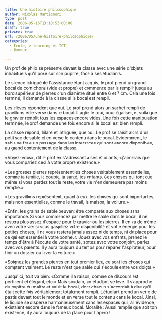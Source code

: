 ```yaml
---
title: Une histoire philosophique
author: Nicolas Martignoni
type: post
date: 2006-05-16T13:10:53+00:00
draft: true
private: true
url: /2006/05/une-histoire-philosophique/
categories:
  - École, e-learning et ICT
  - Humour

---
```

Un prof de philo se présente devant la classe avec une série d'objets inhabituels qu'il pose sur son pupitre, face à ses étudiants.

Le silence intrigué de l'assistance étant acquis, le prof prend un grand bocal de cornichons (vide et propre) et commence par le remplir jusqu'au bord supérieur de pierres d'un diamètre situé entre 6 et 7 cm. Cela une fois terminé, il demande à la classe si le bocal est rempli.

Les élèves répondent que oui. Le prof prend alors un sachet rempli de gravillons et le verse dans le bocal. Il agite le tout, pour égaliser, et voilà que le gravier remplit tous les espaces encore vides. Une fois cette manipulation terminée, le prof demande une fois encore si le bocal est bien rempli.

La classe répond, hilare et intriguée, que oui. Le prof se saisit alors d'un petit sac de sable et en verse le contenu dans le bocal. Evidemment, le sable se fraie un passage dans les interstices qui sont encore disponibles, au grand contentement de la classe.

«Voyez-vous», dit le prof en s'adressant à ses étudiants, «j'aimerais que vous compariez ceci à votre propre existence.»

«Les grosses pierres représentent les choses véritablement essentielles, comme la famille, le couple, la santé, les enfants. Ces choses qui font que même si vous perdez tout le reste, votre vie n'en demeurera pas moins remplie.»

«Les gravillons représentent, quant à eux, les choses qui sont importantes, mais non essentielles, comme le travail, la maison, la voiture.»

«Enfin, les grains de sable peuvent être comparés aux choses sans importance. Si vous commencez par mettre le sable dans le bocal, il ne restera plus assez d'espace pour le gravier ou les pierres. Il en va de même avec votre vie: si vous gaspillez votre disponibilité et votre énergie pour les petites choses, il ne vous restera jamais assez ni de temps, ni de place pour ce qui est essentiel à votre bonheur. Jouez avec vos enfants, prenez le temps d'être à l'écoute de votre santé, sortez avec votre conjoint, parlez avec vos parents. Il y aura toujours du temps pour réparer l'aspirateur, pour finir un dossier ou laver la voiture.»

«Soignez les grandes pierres en tout premier lieu, ce sont les choses qui comptent vraiment. Le reste n'est que sable qui s'écoule entre vos doigts.»

Jusqu'ici, tout va bien: «Comme il a raison, comme ce discours est pertinent et élégant, etc.» Mais soudain, un étudiant se lève. Il s'approche du pupitre du maître et saisit le bocal, dont chacun s'accordait à dire qu'il était cette fois véritablement totalement rempli. L'étudiant prend un verre de pastis devant tout le monde et en verse tout le contenu dans le bocal. Ainsi, le liquide se disperse harmonieusement dans les espaces qui, à l'évidence, existaient encore dans le fameux bocal. Moralité : Aussi remplie que soit ton existence, il y aura toujours de la place pour l'apéro !